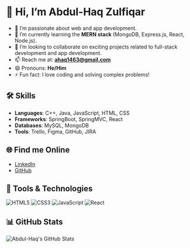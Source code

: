 # 👋 Hi, I’m Abdul-Haq Zulfiqar

- 👀 I’m passionate about web and app development.
- 🌱 I’m currently learning the **MERN stack** (MongoDB, Express.js, React, Node.js).
- 💞️ I’m looking to collaborate on exciting projects related to full-stack development and app development.
- 📫 Reach me at: **ahaq1463@gmail.com**
- 😄 Pronouns: **He/Him**
- ⚡ Fun fact: I love coding and solving complex problems!

## 🛠️ Skills
- **Languages**: C++, Java, JavaScript, HTML, CSS
- **Frameworks**: SpringBoot, SpringMVC, React
- **Databases**: MySQL, MongoDB
- **Tools**: Trello, Figma, GitHub, JIRA

## 🌐 Find me Online
- [LinkedIn](https://www.linkedin.com/in/abdul-h4q)
- [GitHub](https://github.com/Abdul-HaqZ)

<!---
Abdul-HaqZ/Abdul-HaqZ is a ✨ special ✨ repository because its `README.md` (this file) appears on your GitHub profile.
You can click the Preview link to take a look at your changes.
--->
## 🔧 Tools & Technologies

![HTML5](https://img.shields.io/badge/HTML5-323330?style=for-the-badge&logo=html5&logoColor=orange)
![CSS3](https://img.shields.io/badge/CSS3-323330?style=for-the-badge&logo=css3&logoColor=blue)
![JavaScript](https://img.shields.io/badge/JavaScript-323330?style=for-the-badge&logo=javascript)
![React](https://img.shields.io/badge/React-323330?style=for-the-badge&logo=react)

## 📊 GitHub Stats

![Abdul-Haq's GitHub Stats](https://github-readme-stats.vercel.app/api?username=Abdul-HaqZ&show_icons=true&theme=radical)

